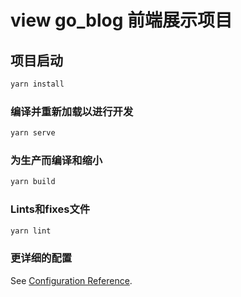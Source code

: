 # view go_blog 前端展示项目

## 项目启动

```sh
yarn install
```

### 编译并重新加载以进行开发

```sh
yarn serve
```

### 为生产而编译和缩小

```sh
yarn build
```

### Lints和fixes文件

```sh
yarn lint
```

### 更详细的配置

See [Configuration Reference](https://cli.vuejs.org/config/).
